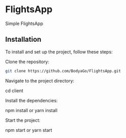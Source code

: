 # FlightsApp

Simple FlightsApp

## Installation

To install and set up the project, follow these steps:

   Clone the repository:

   ```bash
   git clone https://github.com/BodyaGo/FlightsApp.git
 ```
Navigate to the project directory:

   cd client

Install the dependencies:

   npm install
   or
   yarn install

Start the project:

   npm start
   or
   yarn start
